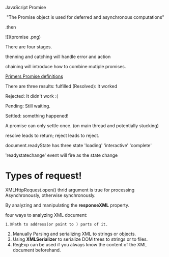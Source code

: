 JavaScript Promise

​	"The Promise object is used for deferred and asynchronous computations"

.then 

![](promise .png)

There are four stages.

thenning and catching will handle error and action

chaining will introduce how to combine mutiple promises.

[Primers Promise definitions](https://developers.google.com/web/fundamentals/primers/promises)

There are three results: fulfilled (Resolved): It worked

Rejected: It didn't work :(

Pending: Still waiting.

Settled: something happened!

A promise can only settle once. (on main thread and potentially stucking)

resolve leads to return; reject leads to reject. 

document.readyState has three state 'loading' 'interactive' 'complete'

'readystatechange' event will fire as the state change

# Types of request!

XMLHttpRequest.open() thrid argument is true for processing Asynchronously, otherwise synchronously. 

By analyzing and manipulating the **responseXML** property. 

four ways to analyzing XML document:

 	1.XPath to address(or point to ) parts of it.

2. Manually Parsing and serializing XML to strings or objects.
3. Using **XMLSerializer** to serialize DOM trees to strings or to files.
4. RegExp can be used if you always know the content of the XML document beforehand. 

